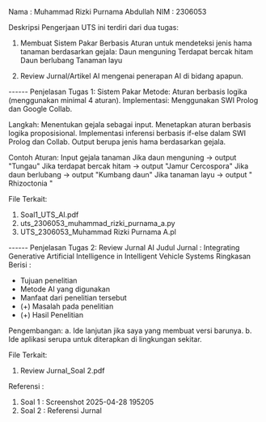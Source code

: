 Nama : Muhammad Rizki Purnama Abdullah
NIM : 2306053

Deskripsi Pengerjaan
UTS ini terdiri dari dua tugas:
1. Membuat Sistem Pakar Berbasis Aturan untuk mendeteksi jenis hama tanaman berdasarkan gejala:
Daun menguning
Terdapat bercak hitam
Daun berlubang
Tanaman layu

2. Review Jurnal/Artikel AI mengenai penerapan AI di bidang apapun.

------ Penjelasan Tugas 1: Sistem Pakar
Metode: Aturan berbasis logika (menggunakan minimal 4 aturan).
Implementasi: Menggunakan SWI Prolog dan Google Collab.

Langkah:
Menentukan gejala sebagai input.
Menetapkan aturan berbasis logika proposisional.
Implementasi inferensi berbasis if-else dalam SWI Prolog dan Collab.
Output berupa jenis hama berdasarkan gejala.

Contoh Aturan:
Input gejala tanaman
Jika daun menguning → output "Tungau"
Jika terdapat bercak hitam → output "Jamur Cercospora"
Jika daun berlubang → output "Kumbang daun"
Jika tanaman layu → output " Rhizoctonia "

File Terkait:
1. Soal1_UTS_AI.pdf
2. uts_2306053_muhammad_rizki_purnama_a.py
3. UTS_2306053_Muhammad Rizki Purnama A.pl

------ Penjelasan Tugas 2: Review Jurnal AI
Judul Jurnal : Integrating Generative Artificial Intelligence in Intelligent Vehicle Systems
Ringkasan Berisi :
- Tujuan penelitian
- Metode AI yang digunakan
- Manfaat dari penelitian tersebut
- (+) Masalah pada penelitian
- (+) Hasil Penelitian

Pengembangan:
a. Ide lanjutan jika saya yang membuat versi barunya.
b. Ide aplikasi serupa untuk diterapkan di lingkungan sekitar.

File Terkait:
1. Review Jurnal_Soal 2.pdf

Referensi :
1. Soal 1 : Screenshot 2025-04-28 195205
2. Soal 2 : Referensi Jurnal

